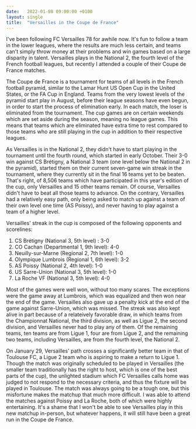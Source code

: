 ```yaml
---
date:   2022-01-08 09:00:00 +0100
layout: single
title:  "Versailles in the Coupe de France"
---
```

I've been following FC Versailles 78 for awhile now. It's fun to follow a team in the lower leagues, where the results are much less certain, and teams can't simply throw money at their problems and win games based on a large disparity in talent. Versailles plays in the National 2, the fourth level of the French football leagues, but recently I attended a couple of their Coupe de France matches.

The Coupe de France is a tournament for teams of all levels in the French football pyramid, similar to the Lamar Hunt US Open Cup in the United States, or the FA Cup in England. Teams from the very lowest levels of the pyramid start play in August, before their league seasons have even begun, in order to start the process of elimination early. In each match, the loser is eliminated from the tournament. The cup games are on certain weekends which are set aside during the season, meaning no league games. This means that teams which are eliminated have extra time to rest compared to those teams who are still playing in the cup in addition to their respective leagues.

As Versailles is in the National 2, they didn't have to start playing in the tournament until the fourth round, which started in early October. Their 3-0 win against CS Brétigny, a National 3 team (one level below the National 2 in the pyramid), started them on their current seven-game win streak in the tournament, where they currently sit in the final 16 teams yet to be beaten. That's right, of 8,506 teams which have participated in this year's edition of the cup, only Versailles and 15 other teams remain. Of course, Versailles didn't have to beat all those teams to advance. On the contrary, Versailles had a relatively easy path, only being asked to match up against a team of their own level one time (AS Poissy), and never having to play against a team of a higher level.

Versailles' streak in the cup is composed of the following opponents and scorelines:

1. CS Brétigny (National 3, 5th level) : 3-0
2. CO Cachan (Departmental 1, 9th level): 4-0
3. Neuilly-sur-Marne (Regional 2, 7th level): 1-0
4. Olympique Lumbrois (Regional 1, 6th level): 3-2
5. AS Poissy (National 2, 4th level): 1-0
6. US Sarre-Union (National 3, 5th level): 1-0
7. La Roche VF (National 3, 5th level): 4-0

Most of the games were well won, without too many scares. The exceptions were the game away at Lumbrois, which was equalized and then won near the end of the game. Versailles also gave up a penalty kick at the end of the game against Sarre-Union, which was missed. The streak was also kept alive in part because of a relateively favorable draw, in which teams from the Championnat National, the third division, as well as Ligue 2, the second division, and Versailles never had to play any of them. Of the remaining teams, ten teams are from Ligue 1, four are from Ligue 2, and the remaining two teams, including Versailles, are from the fourth level, the National 2.

On January 29, Versailles' path crosses a significantly better team in that of Toulouse FC, a Ligue 2 team who is aspiring to make a return to Ligue 1. Though the match was originally scheduled to be played in Versailles (the smaller team traditionally has the right to host, which is one of the best parts of the cup), the unlighted stadium which FC Versailles calls home was judged to not respond to the necessary criteria, and thus the fixture will be played in Toulouse. The match was always going to be a tough one, but this misfortune makes the matchup that much more difficult. I was able to attend the matches against Poissy and La Roche, both of which were highly entertaining. It's a shame that I won't be able to see Versailles play in this new matchup in-person, but whatever happens, it will still have been a great run in the Coupe de France.